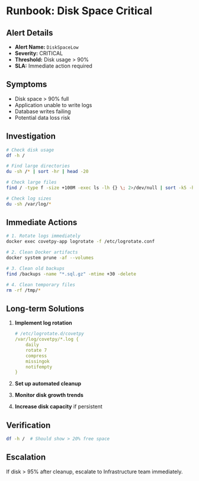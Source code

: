 # Runbook: Disk Space Critical

## Alert Details
- **Alert Name:** `DiskSpaceLow`
- **Severity:** CRITICAL
- **Threshold:** Disk usage > 90%
- **SLA:** Immediate action required

## Symptoms
- Disk space > 90% full
- Application unable to write logs
- Database writes failing
- Potential data loss risk

## Investigation
```bash
# Check disk usage
df -h /

# Find large directories
du -sh /* | sort -hr | head -20

# Check large files
find / -type f -size +100M -exec ls -lh {} \; 2>/dev/null | sort -k5 -hr | head -20

# Check log sizes
du -sh /var/log/*
```

## Immediate Actions
```bash
# 1. Rotate logs immediately
docker exec covetpy-app logrotate -f /etc/logrotate.conf

# 2. Clean Docker artifacts
docker system prune -af --volumes

# 3. Clean old backups
find /backups -name "*.sql.gz" -mtime +30 -delete

# 4. Clean temporary files
rm -rf /tmp/*
```

## Long-term Solutions
1. **Implement log rotation**
   ```yaml
   # /etc/logrotate.d/covetpy
   /var/log/covetpy/*.log {
       daily
       rotate 7
       compress
       missingok
       notifempty
   }
   ```

2. **Set up automated cleanup**
3. **Monitor disk growth trends**
4. **Increase disk capacity** if persistent

## Verification
```bash
df -h /  # Should show > 20% free space
```

## Escalation
If disk > 95% after cleanup, escalate to Infrastructure team immediately.
